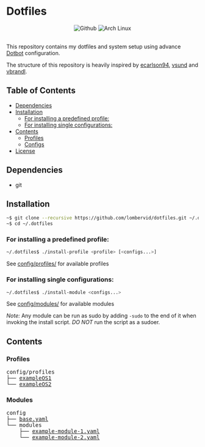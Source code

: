 # Dotfiles
<div align="center">
    <img alt="Github" src="https://img.shields.io/github/license/lombervid/dotfiles?logo=github&style=flat-square">
    <img alt="Arch Linux" src="https://img.shields.io/badge/Arch-Linux-blue?style=flat-square&logo=archlinux">
</div>
<br>

This repository contains my dotfiles and system setup using advance [Dotbot](https://github.com/anishathalye/dotbot) configuration.

The structure of this repository is heavily inspired by [ecarlson94](https://github.com/ecarlson94/userspace), [vsund](https://github.com/vsund/dotfiles) and [vbrandl](https://github.com/vbrandl/dotfiles).



## Table of Contents
<!-- TOC GFM -->

- [Dependencies](#dependencies)
- [Installation](#installation)
    - [For installing a predefined profile:](#for-installing-a-predefined-profile)
    - [For installing single configurations:](#for-installing-single-configurations)
- [Contents](#contents)
    - [Profiles](#profiles)
    - [Configs](#configs)
- [License](#license)

<!-- /TOC -->

## Dependencies
- git

## Installation

```bash
~$ git clone --recursive https://github.com/lombervid/dotfiles.git ~/.dotfiles
~$ cd ~/.dotfiles
```

### For installing a predefined profile:

```bash
~/.dotfiles$ ./install-profile <profile> [<configs...>]
```
See [config/profiles/](./config/profiles) for available profiles


### For installing single configurations:

```bash
~/.dotfiles$ ./install-module <configs...>
```
See [config/modules/](./config/modules) for available modules

_*Note:*_ Any module can be run as sudo by adding `-sudo` to the end of it when invoking the install script.
*DO NOT* run the script as a sudoer.

## Contents

### Profiles
<pre>
config/profiles
├── <a href="./config/profiles/exampleOS1" title="exampleOS1">exampleOS1</a>
└── <a href="./config/profiles/exampleOS2" title="exampleOS2">exampleOS2</a>
</pre>

### Modules
<pre>
config
├── <a href="./config/base.yaml" title="base.yaml">base.yaml</a>
└── modules
    ├── <a href="./config/modules/example-module-1.yaml" title="example-module-1.yaml">example-module-1.yaml</a>
    └── <a href="./config/modules/example-module-2.yaml" title="example-module-2.yaml">example-module-2.yaml</a>
</pre>
